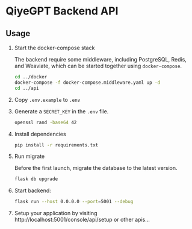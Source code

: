 # QiyeGPT Backend API

## Usage

1. Start the docker-compose stack

   The backend require some middleware, including PostgreSQL, Redis, and Weaviate, which can be started together using `docker-compose`.
   
   ```bash
   cd ../docker
   docker-compose -f docker-compose.middleware.yaml up -d
   cd ../api
   ```
2. Copy `.env.example` to `.env`
3. Generate a `SECRET_KEY` in the `.env` file.

   ```bash
   openssl rand -base64 42
   ```
4. Install dependencies
   ```bash
   pip install -r requirements.txt
   ```
5. Run migrate

   Before the first launch, migrate the database to the latest version.

   ```bash
   flask db upgrade
   ```
6. Start backend:
   ```bash
   flask run --host 0.0.0.0 --port=5001 --debug
   ```
7. Setup your application by visiting http://localhost:5001/console/api/setup or other apis...
